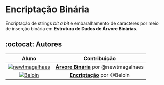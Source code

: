 # Encriptação Binária

Encriptação de strings _bit a bit_ e embaralhamento de caracteres por meio de inserção binária em **Estrutura de Dados de Árvore Binárias**.

## :octocat: Autores

|                        Aluno                         |                 Contribuição                  |
| :--------------------------------------------------: | :-------------------------------------------: |
| [![newtmagalhaes]](https://github.com/newtmagalhaes) | [**Árvore Binária**][tree] por @newtmagalhaes |
|        [![Beloin]](https://github.com/Beloin)        |    [**Encriptação**][bitwise] por @Beloin     |

<!-- Links para imagens de perfil -->

[newtmagalhaes]: https://avatars.githubusercontent.com/newtmagalhaes?size=100
[beloin]: https://avatars.githubusercontent.com/Beloin?size=100

<!-- Links para headers -->

[tree]: ./tree.h "Estrutura de Dados de Árvores Binárias"
[bitwise]: ./bitwise.h "Operação XOR entre strings bit a bit"
